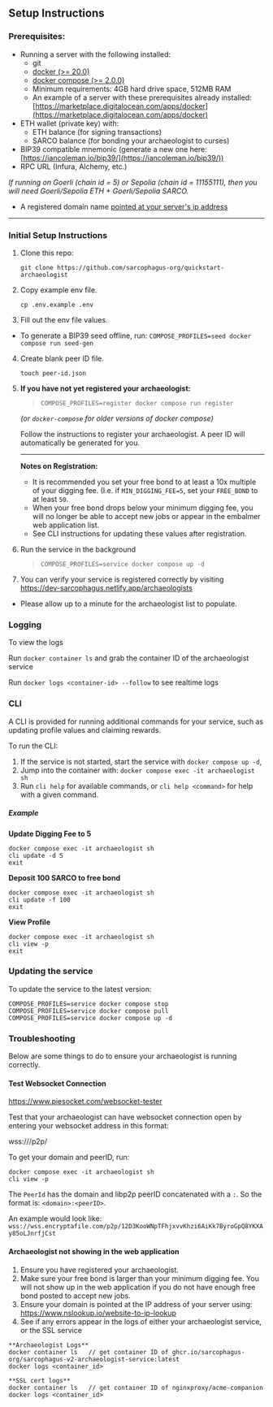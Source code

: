 ## Setup Instructions

### Prerequisites:
- Running a server with the following installed:
  - git
  - [docker (>= 20.0)](https://www.simplilearn.com/tutorials/docker-tutorial/how-to-install-docker-on-ubuntu)
  - [docker compose (>= 2.0.0)](https://docs.docker.com/compose/install/linux/#install-the-plugin-manually)
  - Minimum requirements: 4GB hard drive space, 512MB RAM
  - An example of a server with these prerequisites already installed: [https://marketplace.digitalocean.com/apps/docker](https://marketplace.digitalocean.com/apps/docker)
- ETH wallet (private key) with:
  - ETH balance (for signing transactions)
  - SARCO balance (for bonding your archaeologist to curses)
- BIP39 compatible mnemonic (generate a new one here: [https://iancoleman.io/bip39/](https://iancoleman.io/bip39/))
- RPC URL (Infura, Alchemy, etc.)

_If running on Goerli (chain id = 5) or Sepolia (chain id = 11155111), then you will need Goerli/Sepolia ETH + Goerli/Sepolia SARCO._

- A registered domain name [pointed at your server's ip address](https://www.servers.com/support/knowledge/dedicated-servers/how-to-point-your-domain-name-to-dedicated-servers-ip-address#:~:text=To%20point%20your%20domain%20name%20to%20your%20dedicated%20server's%20public,on%20the%20domain's%20name%20servers.) 
---

### Initial Setup Instructions

1. Clone this repo:

   `git clone https://github.com/sarcophagus-org/quickstart-archaeologist`

2. Copy example env file.

   `cp .env.example .env`

3. Fill out the env file values.
- To generate a BIP39 seed offline, run: `COMPOSE_PROFILES=seed docker compose run seed-gen`

4. Create blank peer ID file.

   `touch peer-id.json`

5. **If you have not yet registered your archaeologist:**

   > `COMPOSE_PROFILES=register docker compose run register`  
   
   _(or `docker-compose` for older versions of docker compose)_

   Follow the instructions to register your archaeologist. A peer ID will automatically be generated for you.

   ---
   
   **Notes on Registration:**
   - It is recommended you set your free bond to at least a 10x multiple of your digging fee. (I.e. if `MIN_DIGGING_FEE=5`, set your `FREE_BOND` to at least `50`.
   - When your free bond drops below your minimum digging fee, you will no longer be able to accept new jobs or appear in the embalmer web application list.
   - See CLI instructions for updating these values after registration.

6. Run the service in the background

   > `COMPOSE_PROFILES=service docker compose up -d`
   
7. You can verify your service is registered correctly by visiting https://dev-sarcophagus.netlify.app/archaeologists
- Please allow up to a minute for the archaeologist list to populate.

### Logging
To view the logs

Run `docker container ls` and grab the container ID of the archaeologist service

Run `docker logs <container-id> --follow` to see realtime logs

### CLI
A CLI is provided for running additional commands for your service, such as updating profile values and claiming rewards.

To run the CLI: 
1. If the service is not started, start the service with `docker compose up -d`,
2. Jump into the container with: `docker compose exec -it archaeologist sh`
3. Run `cli help` for available commands, or `cli help <command>` for help with a given command.

##### Example
**Update Digging Fee to 5**
```
docker compose exec -it archaeologist sh
cli update -d 5
exit
```

**Deposit 100 SARCO to free bond**
```
docker compose exec -it archaeologist sh
cli update -f 100
exit
```

**View Profile**
```
docker compose exec -it archaeologist sh
cli view -p
exit
```

### Updating the service
To update the service to the latest version:<br>
```
COMPOSE_PROFILES=service docker compose stop
COMPOSE_PROFILES=service docker compose pull
COMPOSE_PROFILES=service docker compose up -d
```

### Troubleshooting
Below are some things to do to ensure your archaeologist is running correctly.

#### Test Websocket Connection
https://www.piesocket.com/websocket-tester

Test that your archaeologist can have websocket connection open by entering your websocket address in this format:

wss://<domain>/p2p/<libp2p peerID>

To get your domain and peerID, run:

```
docker compose exec -it archaeologist sh
cli view -p
```

The `PeerId` has the domain and libp2p peerID concatenated with a `:`. So the format is: `<domain>:<peerID>`.

An example would look like:
`wss://wss.encryptafile.com/p2p/12D3KooWNpTFhjxvvKhzi6AiKk7ByroGpQ8YKXAy85oLJnrfjCst`


#### Archaeologist not showing in the web application
1. Ensure you have registered your archaeologist. 
2. Make sure your free bond is larger than your minimum digging fee. You will not show up in the web application if you do not have enough free bond posted to accept new jobs.
3. Ensure your domain is pointed at the IP address of your server using: https://www.nslookup.io/website-to-ip-lookup
4. See if any errors appear in the logs of either your archaeologist service, or the SSL service

```
**Archaeologist Logs**
docker container ls   // get container ID of ghcr.io/sarcophagus-org/sarcophagus-v2-archaeologist-service:latest
docker logs <container_id>
```

```
**SSL cert logs**
docker container ls   // get container ID of nginxproxy/acme-companion
docker logs <container_id>
```
